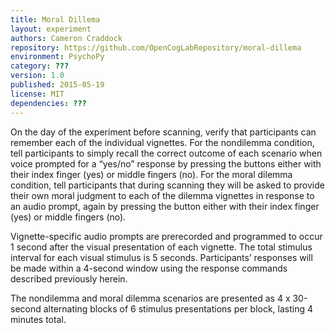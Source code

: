 ```yaml
---
title: Moral Dillema
layout: experiment
authors: Cameron Craddock
repository: https://github.com/OpenCogLabRepository/moral-dillema
environment: PsychoPy
category: ???
version: 1.0
published: 2015-05-19
license: MIT
dependencies: ???
---
```

On the day of the experiment before scanning, verify that participants
can remember each of the individual vignettes. For the nondilemma condition, tell participants to simply recall the correct outcome of each scenario when voice prompted for a “yes/no” response by pressing the buttons either with their index finger (yes) or middle fingers (no). 
For the moral dilemma condition, tell participants that during scanning they will be asked to provide their own moral judgment to each of the dilemma vignettes in response to an audio
prompt, again by pressing the button either with their index finger (yes) or middle fingers (no). 

Vignette-specific audio prompts are prerecorded and programmed to occur 1 second after the visual
presentation of each vignette. The total stimulus interval for each visual stimulus is 5 seconds. Participants’ responses will be made within a 4-second window using
the response commands described previously herein.

The nondilemma and moral dilemma scenarios are presented as 4 x 30-second alternating blocks of 6 stimulus presentations per block, lasting 4 minutes total. 